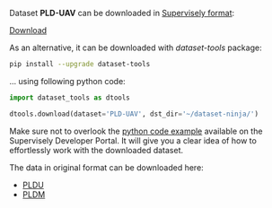 Dataset **PLD-UAV** can be downloaded in [Supervisely format](https://developer.supervisely.com/api-references/supervisely-annotation-json-format):

 [Download](https://assets.supervisely.com/supervisely-supervisely-assets-public/teams_storage/G/0/Kk/AZUmVkpygJXU2B1i6aWQrHHdfiMBCO01xvZAT1VLmt1p3mHpSjPZP7t35pjKlT33msVY9yW7kyVWwjwFJNuay6duAWHgUJtDJduXjBUehTFxXTaWHOqlTeYNBpb3.tar)

As an alternative, it can be downloaded with *dataset-tools* package:
``` bash
pip install --upgrade dataset-tools
```

... using following python code:
``` python
import dataset_tools as dtools

dtools.download(dataset='PLD-UAV', dst_dir='~/dataset-ninja/')
```
Make sure not to overlook the [python code example](https://developer.supervisely.com/getting-started/python-sdk-tutorials/iterate-over-a-local-project) available on the Supervisely Developer Portal. It will give you a clear idea of how to effortlessly work with the downloaded dataset.

The data in original format can be downloaded here:

- [PLDU](https://drive.google.com/open?id=1XjoWvHm2I8Y4RV_i9gEd93ZP-KryjJlm)
- [PLDM](https://drive.google.com/open?id=1bKFEuXKHRsy0tnOnoEVW6oRi7hS5oekr)
